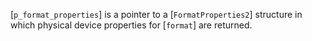 [`p_format_properties`] is a pointer to a [`FormatProperties2`]
structure in which physical device properties for [`format`] are
returned.
